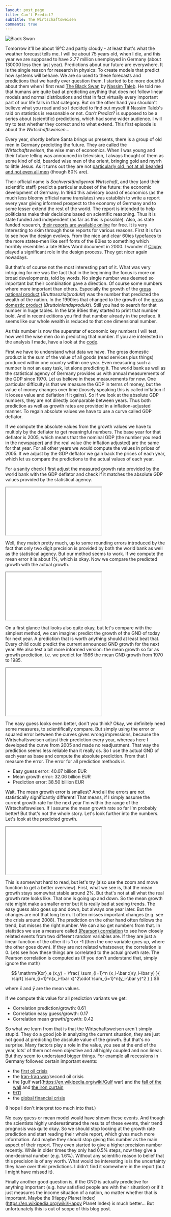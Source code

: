 ```yaml
---
layout: post_page
title: Can't Predict? 
subtitle: The Wirtschaftsweisen
comments: true
---
```


![Black Swan](/img/black_swan.jpeg)

Tomorrow it'll be about 19°C and partly cloudy - at least that's what the
weather forecast tells me. I will be about 75 years old, when I die, and this
year we are supposed to have 2.77 million unemployed in Germany (about 130000
less then last year). Predictions about our future are everywhere. It is the
single reason for research in physics: To create models that predict how systems
will behave. We are so used to these forecasts and predictions that we hardly
ever question them. I started to be more doubtful about them when I first read
[The Black Swan](http://www.amazon.de/Black-Swan-Impact-Improbable-Incerto/dp/081297381X/ref=sr_1_1?ie=UTF8&qid=1434443002&sr=8-1&keywords=the+black+swan+nassim+taleb) by [Nassim
Taleb](http://en.wikipedia.org/wiki/Nassim_Taleb). He told me that humans are
quite bad at predicting anything that does not follow linear models and
normal distributions and that in fact virtually every important part of our life
falls in that category. But on the other hand you shouldn't believe what you
read and so I decided to find out myself if Nassim Taleb's raid on statistics is
reasonable or not. _Can't Predict?_ is supposed to be a series about
(scientific) predictions, which had some wider audience. I will try to test
whether they correct and to what extend. This first episode is about the
_Wirtschaftsweisen_...

Every year, shortly before Santa brings us presents, there is a group of old
men in Germany predicting the future. They are called the _Wirtschaftsweisen_,
the wise men of economics. When I was young and their future telling was
announced in television, I always thought of them as some kind of old, bearded
wise men of the orient, bringing gold and myrrh to little Jesus. As it turns out
they are not [particularly old, not at all bearded and not even all
men](http://www.sachverstaendigenrat-wirtschaft.de/ratsmitglieder.html) (though
80% are).  

Their official name is _Sachverständigenrat Wirtschaft_, and they (and their
scientific staff) predict a particular subset of the future: the economic
development of Germany. In 1964 this advisory board of economics (as the much
less bloomy official name translates) was establish to write a report every year
giving informed prospect to the economy of Germany and to some lesser extend
the rest of the world. The report is intended to help politicians make their
decisions based on scientific reasoning. Thus it is state funded and independent
(as far as this is possible).  Also, as state funded research, [their reports
are available
online](http://www.sachverstaendigenrat-wirtschaft.de/fruehere_jahresgutachten.html)
for free. It is very interesting to skim through those reports for various
reasons. First it is fun to see how the design evolves. From the nice and clear
60ies typefaces to the more states-men like serif fonts of the 80ies to
something which horribly resembles a late 90ies Word document in 2000. I wonder
if [Clippy](https://en.wikipedia.org/wiki/Office_Assistant) played a significant
role in the design process. They got nicer again nowadays.

But that's of course not the most interesting part of it. What was very
intriguing for me was the fact that in the beginning the focus is more on broad
developments, told by words. No single number was deemed so important but their
combination gave a direction. Of course some numbers where more important than
others. Especially the growth of the [gross national
product](https://en.wikipedia.org/wiki/Gross_national_product)
(_Bruttosozialprodukt_) was the number that predicted the wealth of the nation.
In the 1990ies that changed to the growth of the [gross domestic
product](https://en.wikipedia.org/wiki/Gross_domestic_product)
(_Bruttoinlandsprodukt_). Still you had to search for that number in huge
tables. In the late 90ies they started to print that number bold. And in recent
editions you find that number already in the preface. It seems like our whole
wealth is reduced to that one dimensional number.

As this number is now the superstar of economic key numbers I will test, how
well the wise men do in predicting that number. If you are interested in the
analysis I made, have a look at the [code](http://nbviewer.ipython.org/github/hildensia/hildensia.github.io/blob/master/data/cant_predict/Can%27t%20Predict%3F%20The%20Wirtschaftsweise.ipynb).

First we have to understand what data we have. The gross domestic product is the
sum of the value of all goods (read services plus things) produced within one
country within one year. Even measuring such a number is not an easy task, let
alone predicting it. The world bank as well as the statistical agency of Germany
provides us with annual measurements of the GDP since 1970. Let us believe in
these measurements for now. One particular difficulty is that we measure the
GDP in terms of money, but the value of money changes over time (loosely
speaking this is called inflation if it looses value and deflation if it gains).
So if we look at the absolute GDP numbers, they are not directly comparable
between years.  Thus both prediction as well as growth rates are provided in a
inflation-adjusted manner. To regain absolute values we have to use a curve
called GDP deflator.

If we compute the absolute values from the growth values we have to multiply by
the deflator to get meaningful numbers. The base year for that deflator is 2005,
which means that the nominal GDP (the number you read in the newspaper) and the
real value (the inflation adjusted) are the same for that year. For all other
years we would compute the values in prices of 2005. If we adjust by the GDP
deflator we gain back the prices of each year, which let us compare the
predictions to the actual values of each year.

For a sanity check I first adjust the measured growth rate provided by the world
bank with the GDP deflator and check if it matches the absolute GDP values
provided by the statistical agency.

 <iframe src="/data/cant_predict/sanity.html" scrolling="no" onload='javascript:resizeIframe(this);'></iframe>

Well, they match pretty much, up to some rounding errors introduced by the fact
that only two digit precision is provided by both the world bank as well as the
statistical agency. But our method seems to work. If we compute the mean error
it is about 1%, which is okay. Now we compare the predicted
growth with the actual growth.

 <iframe src="/data/cant_predict/prediction.html" scrolling="no" onload='javascript:resizeIframe(this);'></iframe>

On a first glance that looks also quite okay, but let's compare with the
simplest method, we can imagine: predict the growth of the GND of today for next
year. A prediction that is worth anything should at least beat that. Every child
could predict the current announced GND growth for the next year. We also test 
a bit more informed version: the mean growth so far as growth prediction, i.e.
we predict for 1986 the mean GND growth from 1970 to 1985.

 <iframe src="/data/cant_predict/all_abs.html" scrolling="no" onload='javascript:resizeIframe(this);'></iframe>

The easy guess looks even better, don't you think? Okay, we definitely need some
measures, to scientifically compare. But simply using the error or squared error
between the curves gives wrong impressions, because the Wirtschaftsweisen adjust
their prediction every year, whereas here I developed the curve from 2005 and
made no readjustment. That way the prediction seems less reliable than it really
os. So I use the actual GND of each year as base and compute
the absolute prediction. From that I measure the error. The error for all
prediction methods is

 * Easy guess error:  40.07 billion EUR
 * Mean growth error: 32.06 billion EUR
 * Prediction error:  38.50 billion EUR

Wait. The mean growth error is smallest? And all the errors are not
statistically significantly different! That means, if I simply assume the
current growth rate for the next year I'm within the range of the
Wirtschaftsweisen. If I assume the mean growth rate so far I'm probably better!
But that's not the whole story. Let's look further into the numbers. Let's look
at the predicted growth.

 <iframe src="/data/cant_predict/growth.html" scrolling="no" onload='javascript:resizeIframe(this);'></iframe>


This is somewhat hard to read, but let's try (also use the zoom and move
function to get a better overview). First, what we see is, that the mean growth
stays somewhat stable around 2%. But that's not at all what the real growth rate
looks like. That one is going up and down. So the mean growth rate might make a
smaller error but it is really bad at seeing trends.  The easy guess also goes
up and down, but always one year later. But the changes are not that long term.
It often misses important changes (e.g. see the crisis around 2008). The
prediction on the other hand often follows the trend, but misses the right
number. We can also get numbers from that. In statistics we use a measure called
[(Pearson)
correlation](https://en.wikipedia.org/wiki/Pearson_product-moment_correlation_coefficient)
to see how closely related events from two different random variables are. If
they are just a linear function of the other it is 1 or -1 (then the one
variable goes up, where the other goes down).  If they are not related
whatsoever, the correlation is 0. Lets see how these things are correlated to
the actual growth rate. The Pearson correlation is computed as (If you don't
understand that, simply ignore the math)


$$ \mathrm{Kor}_e (x,y) = \frac{ \sum_{i=1}^n (x_i-\bar x)(y_i-\bar y) }{ \sqrt{ \sum_{i=1}^n(x_i-\bar x)^2\cdot \sum_{i=1}^n(y_i-\bar y)^2 } } $$

where $\bar x$ and $\bar y$ are the mean values.

If we compute this value for all prediction variants we get:

* Correlation prediction/growth:  0.61
* Correlation easy guess/growth:  0.17
* Correlation mean growth/growth: 0.42

So what we learn from that is that the Wirtschaftsweisen aren't simply stupid.
They do a good job in analyzing the current situation, they are just not good at
predicting the absolute value of the growth. But that's no surprise. Many factors
play a role in the value, you see at the end of the year, lots' of them not even
objective and all highly coupled and non linear. But they seem to understand bigger
things. For example all recessions in Germany followed certain important events:

 * the [first oil crisis](https://en.wikipedia.org/wiki/1973_oil_crisis)
 * the [Iran-Iraq war](https://en.wikipedia.org/wiki/Iran%E2%80%93Iraq_War)/second oil crisis
 * the [gulf war](https://en.wikipedia.org/wiki/Gulf war) and the [fall of the wall](https://en.wikipedia.org/wiki/Die_Wende) and [the iron curtain](https://en.wikipedia.org/wiki/Revolutions_of_1989)
 * [9/11](https://en.wikipedia.org/wiki/September_11_attacks)
 * the [global financial crisis](https://en.wikipedia.org/wiki/Financial_crisis_of_2007%E2%80%9308)

(I hope I don't interpret too much into that.)

No easy guess or mean model would have shown these events. And though the
scientists highly underestimated the results of these events, their trend
prognosis was quite okay. So we should stop looking at the growth rate
prediction and start reading their whole report, which gives much more
information. And maybe they should stop giving this number as the main aspect of
their report. They even started to give a higher precision number recently.
While in older times they only had 0.5% steps, now they give a one-decimal
number (e.g. 1.6%). Without any scientific reason to belief that this precision
is of any worth. What would be interesting is is the uncertainty they have over
their predictions. I didn't find it somewhere in the report (but I might have
missed it).

Finally another good question is, if the GND is actually predictive for anything
important (e.g. how satisfied people are with their situation) or if it just
measures the income situation of a nation, no matter whether that is important.
Maybe the [Happy Planet Index](https://en.wikipedia.org/wiki/Happy Planet Index)
is much better...
But unfortunately this is out of scope of this blog post.

